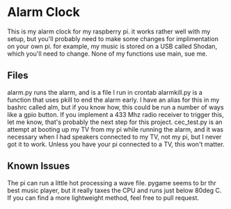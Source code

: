 # Alarm Clock

This is my alarm clock for my raspberry pi. it works rather well with my setup, but you'll probably need to make some changes for implimentation on your own pi. for example, my music is stored on a USB called Shodan, which you'll need to change. None of my functions use main, sue me.

## Files
alarm.py runs the alarm, and is a file I run in crontab
alarmkill.py is a function that uses pkill to end the alarm early. I have an alias for this in my bashrc called alm, but if you know how, this could be run a number of ways like a gpio button. If you implement a 433 Mhz radio receiver to trigger this, let me know, that's probably the next step for this project.
cec_test.py is an attempt at booting up my TV from my pi while running the alarm, and it was necessary when I had speakers connected to my TV, not my pi, but I never got it to work. Unless you have your pi connected to a TV, this won't matter.

## Known Issues
The pi can run a little hot processing a wave file. pygame seems to br thr best music player, but it really taxes the CPU and runs just below 80deg C. If you can find a more lightweight method, feel free to pull request.
